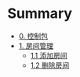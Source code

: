 # Summary

* [0. 控制包](api/control.md)
* [1. 房间管理](api/room.md)
  * [1.1 添加房间](api/room.md#1-添加房间)
  * [1.2 删除房间](api/room.md#2-删除房间)

